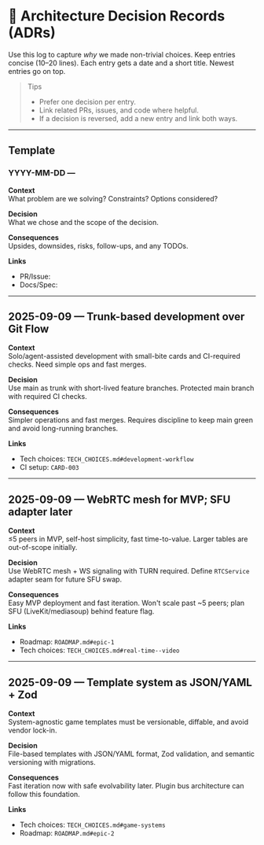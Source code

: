 # 🧭 Architecture Decision Records (ADRs)

Use this log to capture _why_ we made non-trivial choices. Keep entries concise (10–20 lines).
Each entry gets a date and a short title. Newest entries go on top.

> Tips
>
> - Prefer one decision per entry.
> - Link related PRs, issues, and code where helpful.
> - If a decision is reversed, add a new entry and link both ways.

---

## Template

### YYYY-MM-DD — <Short decision title>

**Context**  
What problem are we solving? Constraints? Options considered?

**Decision**  
What we chose and the scope of the decision.

**Consequences**  
Upsides, downsides, risks, follow-ups, and any TODOs.

**Links**

- PR/Issue:
- Docs/Spec:

---

## 2025-09-09 — Trunk-based development over Git Flow

**Context**  
Solo/agent-assisted development with small-bite cards and CI-required checks. Need simple ops and fast merges.

**Decision**  
Use main as trunk with short-lived feature branches. Protected main branch with required CI checks.

**Consequences**  
Simpler operations and fast merges. Requires discipline to keep main green and avoid long-running branches.

**Links**

- Tech choices: `TECH_CHOICES.md#development-workflow`
- CI setup: `CARD-003`

---

## 2025-09-09 — WebRTC mesh for MVP; SFU adapter later

**Context**  
≤5 peers in MVP, self-host simplicity, fast time-to-value. Larger tables are out-of-scope initially.

**Decision**  
Use WebRTC mesh + WS signaling with TURN required. Define `RTCService` adapter seam for future SFU swap.

**Consequences**  
Easy MVP deployment and fast iteration. Won't scale past ~5 peers; plan SFU (LiveKit/mediasoup) behind feature flag.

**Links**

- Roadmap: `ROADMAP.md#epic-1`
- Tech choices: `TECH_CHOICES.md#real-time--video`

---

## 2025-09-09 — Template system as JSON/YAML + Zod

**Context**  
System-agnostic game templates must be versionable, diffable, and avoid vendor lock-in.

**Decision**  
File-based templates with JSON/YAML format, Zod validation, and semantic versioning with migrations.

**Consequences**  
Fast iteration now with safe evolvability later. Plugin bus architecture can follow this foundation.

**Links**

- Tech choices: `TECH_CHOICES.md#game-systems`
- Roadmap: `ROADMAP.md#epic-2`
